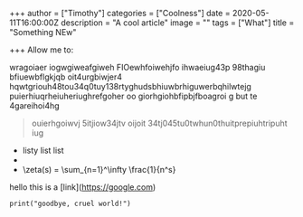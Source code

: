 +++
author = ["Timothy"]
categories = ["Coolness"]
date = 2020-05-11T16:00:00Z
description = "A cool article"
image = ""
tags = ["What"]
title = "Something NEw"

+++
Allow me to:

wragoiaer iogwgiweafgiweh FIOewhfoiwehjfo ihwaeiug43p 98thagiu bfiuewbflgkjqb oit4urgbiwjer4 hqwtgriouh48tou34q0tuy138rtyghudsbhiuwbrhiguwerbqhilwtejg puierhiuqrheiuheriughrefgoher oo giorhgiohbfipbjfboagroi g but te 4gareihoi4hg

> ouierhgoiwvj 5itjiow34jtv oijoit 34tj045tu0twhun0thuitprepiuhtripuht iug

* listy list list
* 
* \\zeta(s) = \\sum_{n=1}^\\infty \\frac{1}{n^s}

hello this is a \[link\](https://google.com)

    print("goodbye, cruel world!")